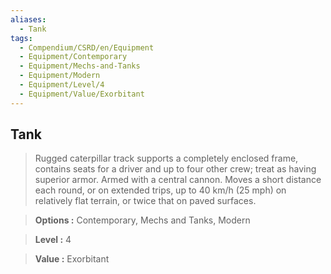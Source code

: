 ```yaml
---
aliases:
  - Tank
tags:
  - Compendium/CSRD/en/Equipment
  - Equipment/Contemporary
  - Equipment/Mechs-and-Tanks
  - Equipment/Modern
  - Equipment/Level/4
  - Equipment/Value/Exorbitant
---
```

  
    
## Tank    
    
>Rugged caterpillar track supports a completely enclosed frame, contains seats for a driver and up to four other crew; treat as having superior armor. Armed with a central cannon. Moves a short distance each round, or on extended trips, up to 40 km/h (25 mph) on relatively flat terrain, or twice that on paved surfaces.    
> **Options :** Contemporary, Mechs and Tanks, Modern    
> **Level :** 4    
> **Value :** Exorbitant